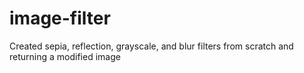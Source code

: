 # image-filter
 Created sepia, reflection, grayscale, and blur filters from scratch and returning a modified image
